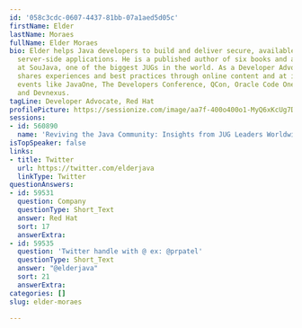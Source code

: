 ```yaml
---
id: '058c3cdc-0607-4437-81bb-07a1aed5d05c'
firstName: Elder
lastName: Moraes
fullName: Elder Moraes
bio: Elder helps Java developers to build and deliver secure, available, and fast
  server-side applications. He is a published author of six books and a board member
  at SouJava, one of the biggest JUGs in the world. As a Developer Advocate, Elder
  shares experiences and best practices through online content and at international
  events like JavaOne, The Developers Conference, QCon, Oracle Code One, Campus Party,
  and Devnexus.
tagLine: Developer Advocate, Red Hat
profilePicture: https://sessionize.com/image/aa7f-400o400o1-MyQ6xKcUg7DDu8txQgtfN3.png
sessions:
- id: 560890
  name: 'Reviving the Java Community: Insights from JUG Leaders Worldwide'
isTopSpeaker: false
links:
- title: Twitter
  url: https://twitter.com/elderjava
  linkType: Twitter
questionAnswers:
- id: 59531
  question: Company
  questionType: Short_Text
  answer: Red Hat
  sort: 17
  answerExtra: 
- id: 59535
  question: 'Twitter handle with @ ex: @prpatel'
  questionType: Short_Text
  answer: "@elderjava"
  sort: 21
  answerExtra: 
categories: []
slug: elder-moraes

---
```

